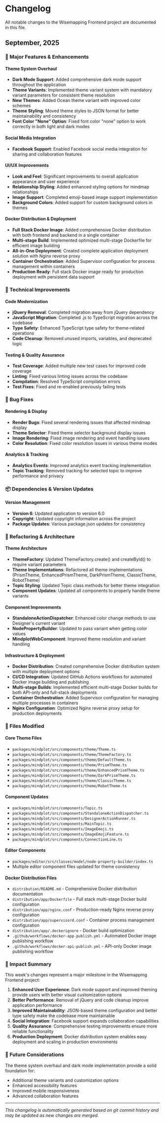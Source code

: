 # Changelog

All notable changes to the Wisemapping Frontend project are documented in this file.

## September, 2025

### 🚀 Major Features & Enhancements

#### Theme System Overhaul
- **Dark Mode Support**: Added comprehensive dark mode support throughout the application
- **Theme Variants**: Implemented theme variant system with mandatory variant parameters for consistent theme resolution
- **New Themes**: Added Ocean theme variant with improved color schemes
- **Theme Styling**: Moved theme styles to JSON format for better maintainability and consistency
- **Font Color "None" Option**: Fixed font color "none" option to work correctly in both light and dark modes

#### Social Media Integration
- **Facebook Support**: Enabled Facebook social media integration for sharing and collaboration features

#### UI/UX Improvements
- **Look and Feel**: Significant improvements to overall application appearance and user experience
- **Relationship Styling**: Added enhanced styling options for mindmap relationships
- **Image Support**: Completed emoji-based image support implementation
- **Background Colors**: Added support for custom background colors in themes

#### Docker Distribution & Deployment
- **Full Stack Docker Image**: Added comprehensive Docker distribution with both frontend and backend in a single container
- **Multi-stage Build**: Implemented optimized multi-stage Dockerfile for efficient image building
- **All-in-One Deployment**: Created complete application deployment solution with Nginx reverse proxy
- **Container Orchestration**: Added Supervisor configuration for process management within containers
- **Production Ready**: Full stack Docker image ready for production deployment with persistent data support

### 🔧 Technical Improvements

#### Code Modernization
- **jQuery Removal**: Completed migration away from jQuery dependency
- **JavaScript Migration**: Completed .js to TypeScript migration across the codebase
- **Type Safety**: Enhanced TypeScript type safety for theme-related operations
- **Code Cleanup**: Removed unused imports, variables, and deprecated logic

#### Testing & Quality Assurance
- **Test Coverage**: Added multiple new test cases for improved code coverage
- **Linting**: Fixed various linting issues across the codebase
- **Compilation**: Resolved TypeScript compilation errors
- **Test Fixes**: Fixed and re-enabled previously failing tests

### 🐛 Bug Fixes

#### Rendering & Display
- **Render Bugs**: Fixed several rendering issues that affected mindmap display
- **Theme Selector**: Fixed theme selector background display issues
- **Image Rendering**: Fixed image rendering and event handling issues
- **Color Resolution**: Fixed color resolution issues in various theme modes

#### Analytics & Tracking
- **Analytics Events**: Improved analytics event tracking implementation
- **Topic Tracking**: Removed tracking for selected topic to improve performance and privacy

### 📦 Dependencies & Version Updates

#### Version Management
- **Version 6**: Updated application to version 6.0
- **Copyright**: Updated copyright information across the project
- **Package Updates**: Various package.json updates for consistency

### 🔄 Refactoring & Architecture

#### Theme Architecture
- **ThemeFactory**: Updated ThemeFactory.create() and createById() to require variant parameters
- **Theme Implementations**: Refactored all theme implementations (PrismTheme, EnhancedPrismTheme, DarkPrismTheme, ClassicTheme, RobotTheme)
- **Topic Styling**: Updated Topic class methods for better theme integration
- **Component Updates**: Updated all components to properly handle theme variants

#### Component Improvements
- **StandaloneActionDispatcher**: Enhanced color change methods to use Designer's current variant
- **NodePropertyBuilder**: Updated to pass variant when getting color values
- **MindplotWebComponent**: Improved theme resolution and variant handling

#### Infrastructure & Deployment
- **Docker Distribution**: Created comprehensive Docker distribution system with multiple deployment options
- **CI/CD Integration**: Updated GitHub Actions workflows for automated Docker image building and publishing
- **Multi-stage Builds**: Implemented efficient multi-stage Docker builds for both API-only and full-stack deployments
- **Container Orchestration**: Added Supervisor configuration for managing multiple processes in containers
- **Nginx Configuration**: Optimized Nginx reverse proxy setup for production deployments

### 📁 Files Modified

#### Core Theme Files
- `packages/mindplot/src/components/theme/Theme.ts`
- `packages/mindplot/src/components/theme/ThemeFactory.ts`
- `packages/mindplot/src/components/theme/DefaultTheme.ts`
- `packages/mindplot/src/components/theme/PrismTheme.ts`
- `packages/mindplot/src/components/theme/EnhancedPrismTheme.ts`
- `packages/mindplot/src/components/theme/DarkPrismTheme.ts`
- `packages/mindplot/src/components/theme/ClassicTheme.ts`
- `packages/mindplot/src/components/theme/RobotTheme.ts`

#### Component Updates
- `packages/mindplot/src/components/Topic.ts`
- `packages/mindplot/src/components/StandaloneActionDispatcher.ts`
- `packages/mindplot/src/components/DesignerActionRunner.ts`
- `packages/mindplot/src/components/MainTopic.ts`
- `packages/mindplot/src/components/ImageEmoji.ts`
- `packages/mindplot/src/components/ImageEmojiFeature.ts`
- `packages/mindplot/src/components/ConnectionLine.ts`

#### Editor Components
- `packages/editor/src/classes/model/node-property-builder/index.ts`
- Multiple editor component files updated for theme consistency

#### Docker Distribution Files
- `distribution/README.md` - Comprehensive Docker distribution documentation
- `distribution/app/Dockerfile` - Full stack multi-stage Docker build configuration
- `distribution/app/nginx.conf` - Production-ready Nginx reverse proxy configuration
- `distribution/app/supervisord.conf` - Container process management configuration
- `distribution/app/.dockerignore` - Docker build optimization
- `.github/workflows/docker-app-publish.yml` - Automated Docker image publishing workflow
- `.github/workflows/docker-api-publish.yml` - API-only Docker image publishing workflow

### 🎯 Impact Summary

This week's changes represent a major milestone in the Wisemapping Frontend project:

1. **Enhanced User Experience**: Dark mode support and improved theming provide users with better visual customization options
2. **Better Performance**: Removal of jQuery and code cleanup improve application performance
3. **Improved Maintainability**: JSON-based theme configuration and better type safety make the codebase more maintainable
4. **Social Integration**: Facebook support expands collaboration capabilities
5. **Quality Assurance**: Comprehensive testing improvements ensure more reliable functionality
6. **Production Deployment**: Docker distribution system enables easy deployment and scaling in production environments

### 🔮 Future Considerations

The theme system overhaul and dark mode implementation provide a solid foundation for:
- Additional theme variants and customization options
- Enhanced accessibility features
- Improved mobile responsiveness
- Advanced collaboration features

---

*This changelog is automatically generated based on git commit history and may be updated as new changes are merged.*
